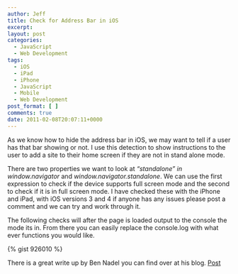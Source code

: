 ```yaml
---
author: Jeff
title: Check for Address Bar in iOS
excerpt:
layout: post
categories:
  - JavaScript
  - Web Development
tags:
  - iOS
  - iPad
  - iPhone
  - JavaScript
  - Mobile
  - Web Development
post_format: [ ]
comments: true
date: 2011-02-08T20:07:11+0000
---
```

As we know how to hide the address bar in iOS, we may want to tell if a user has that bar showing or not. I use this detection to show instructions to the user to add a site to their home screen if they are not in stand alone mode.

There are two properties we want to look at *“standalone” in window.navigator* and *window.navigator.standalone*. We can use the first expression to check if the device supports full screen mode and the second to check if it is in full screen mode. I have checked these with the iPhone and iPad, with iOS versions 3 and 4 if anyone has any issues please post a comment and we can try and work through it.

The following checks will after the page is loaded output to the console the mode its in. From there you can easily replace the console.log with what ever functions you would like.

{% gist 926010 %}

There is a great write up by Ben Nadel you can find over at his blog. [Post][1]


 [1]: http://www.bennadel.com/blog/1950-Detecting-iPhone-s-App-Mode-Full-Screen-Mode-For-Web-Applications.htm
